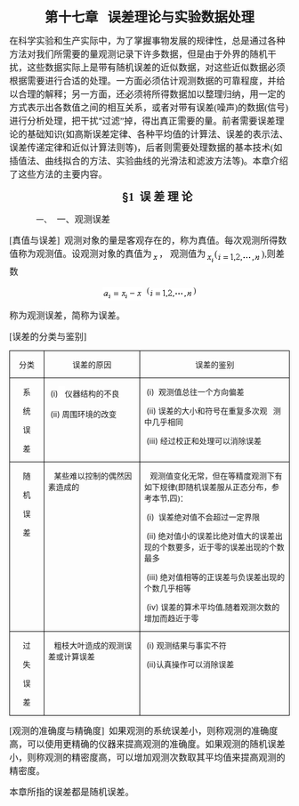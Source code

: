 <div class=Section1>
<p class=MsoBodyText align=center style='text-align:center'><b><span
lang=ZH-CN style='font-size:18.0pt;font-family:宋体_GB2312'>第十七章</span></b><b><span
lang=EN-US style='font-size:18.0pt'>&nbsp;&nbsp; </span></b><b><span
lang=ZH-CN style='font-size:18.0pt;font-family:宋体_GB2312'>误差理论与实验数据处理</span></b></p>
<p class=MsoBodyTextFirstIndent><span lang=ZH-CN style='font-size:12.0pt;
font-family:宋体_GB2312'>在科学实验和生产实际中，为了掌握事物发展的规律性，总是通过各种方法对我们所需要的量观测记录下许多数据，但是由于外界的随机干扰，这些数据实际上是带有随机误差的近似数据，对这些近似数据必须根据需要进行合适的处理。一方面必须估计观测数据的可靠程度，并给以合理的解释；另一方面，还必须将所得数据加以整理归纳，用一定的方式表示出各数值之间的相互关系，或者对带有误差</span><span
lang=EN-US style='font-size:12.0pt;font-family:宋体_GB2312'>(</span><span
lang=ZH-CN style='font-size:12.0pt;font-family:宋体_GB2312'>噪声</span><span
lang=EN-US style='font-size:12.0pt;font-family:宋体_GB2312'>)</span><span
lang=ZH-CN style='font-size:12.0pt;font-family:宋体_GB2312'>的数据</span><span
lang=EN-US style='font-size:12.0pt;font-family:宋体_GB2312'>(</span><span
lang=ZH-CN style='font-size:12.0pt;font-family:宋体_GB2312'>信号</span><span
lang=EN-US style='font-size:12.0pt;font-family:宋体_GB2312'>)</span><span
lang=ZH-CN style='font-size:12.0pt;font-family:宋体_GB2312'>进行分析处理，把干扰</span><span
lang=EN-US style='font-size:12.0pt'>“</span><span lang=ZH-CN style='font-size:
12.0pt;font-family:宋体_GB2312'>过滤”掉，得出真正需要的量。前者需要误差理论的基础知识</span><span
lang=EN-US style='font-size:12.0pt;font-family:宋体_GB2312'>(</span><span
lang=ZH-CN style='font-size:12.0pt;font-family:宋体_GB2312'>如高斯误差定律、各种平均值的计算法、误差的表示法、误差传递定律和近似计算法则等</span><span
lang=EN-US style='font-size:12.0pt;font-family:宋体_GB2312'>)</span><span
lang=ZH-CN style='font-size:12.0pt;font-family:宋体_GB2312'>，后者则需要处理数据的基本技术</span><span
lang=EN-US style='font-size:12.0pt;font-family:宋体_GB2312'>(</span><span
lang=ZH-CN style='font-size:12.0pt;font-family:宋体_GB2312'>如插值法、曲线拟合的方法、实验曲线的光滑法和滤波方法等</span><span
lang=EN-US style='font-size:12.0pt;font-family:宋体_GB2312'>)</span><span
lang=ZH-CN style='font-size:12.0pt;font-family:宋体_GB2312'>。本章介绍了这些方法的主要内容。</span><span
lang=EN-US style='font-size:12.0pt;font-family:宋体_GB2312'>&nbsp;&nbsp;&nbsp;&nbsp;&nbsp;&nbsp;&nbsp;&nbsp;&nbsp;&nbsp;&nbsp;&nbsp;&nbsp;&nbsp;&nbsp;&nbsp;&nbsp;&nbsp;&nbsp;&nbsp;&nbsp;&nbsp;&nbsp;&nbsp;&nbsp;&nbsp;&nbsp;&nbsp;&nbsp;&nbsp;&nbsp;&nbsp;&nbsp;&nbsp;&nbsp;&nbsp;&nbsp;
</span></p>
<p class=MsoList2 align=center style='margin-left:21.0pt;text-align:center'><b><span
lang=EN-US style='font-size:15.0pt'>§</span></b><b><span lang=EN-US
style='font-size:15.0pt;font-family:宋体_GB2312'>1&nbsp; </span></b><b><span
lang=ZH-CN style='font-size:15.0pt;font-family:宋体_GB2312'>误 差 理 论</span></b></p>
<p class=MsoList2 style='margin-left:36.0pt'><span lang=EN-US>一、<span
style='font:7.0pt "Times New Roman"'>&nbsp;&nbsp;&nbsp; </span></span><span
lang=ZH-CN style='font-size:12.0pt;font-family:宋体_GB2312'>一、观测误差</span></p>
<p class=MsoBodyTextFirstIndent><span lang=EN-US style='font-size:12.0pt;
font-family:宋体_GB2312'>[</span><span lang=ZH-CN style='font-size:12.0pt;
font-family:宋体_GB2312'>真值与误差</span><span lang=EN-US style='font-size:12.0pt;
font-family:宋体_GB2312'>]&nbsp; </span><span lang=ZH-CN style='font-size:12.0pt;
font-family:宋体_GB2312'>观测对象的量是客观存在的，称为真值。每次观测所得数值称为观测值。设观测对象的真值为</span><sub><span
lang=EN-US style='font-family:宋体_GB2312'><img width=13 height=15
src="res/17e9d95da129bdd93c34fb6cc6aaaa52_5882_files/image002.gif"
u1:shapes="_x0000_i1025" align=absmiddle></span></sub><span lang=ZH-CN
style='font-size:12.0pt;font-family:宋体_GB2312'>， 观测值为</span><sub><span
lang=EN-US style='font-family:宋体_GB2312'><img width=16 height=24
src="res/17e9d95da129bdd93c34fb6cc6aaaa52_5882_files/image004.gif"
u1:shapes="_x0000_i1026" align=absmiddle></span></sub><span lang=EN-US
style='font-size:12.0pt;font-family:宋体_GB2312'>(</span><sub><span lang=EN-US
style='font-family:宋体_GB2312'><img width=79 height=21
src="res/17e9d95da129bdd93c34fb6cc6aaaa52_5882_files/image006.gif"
u1:shapes="_x0000_i1027" align=absmiddle></span></sub><span lang=EN-US
style='font-size:12.0pt;font-family:宋体_GB2312'>),</span><span lang=ZH-CN
style='font-size:12.0pt;font-family:宋体_GB2312'>则差数</span><span lang=EN-US
style='font-size:12.0pt;font-family:宋体_GB2312'>&nbsp;&nbsp;&nbsp;&nbsp;&nbsp;&nbsp;&nbsp;&nbsp;&nbsp;&nbsp;&nbsp;&nbsp;&nbsp;&nbsp;&nbsp;&nbsp;&nbsp;&nbsp;&nbsp;&nbsp;&nbsp;&nbsp;&nbsp;&nbsp;&nbsp;&nbsp;&nbsp;&nbsp;&nbsp;&nbsp;&nbsp;&nbsp;&nbsp;&nbsp;&nbsp;&nbsp;&nbsp;&nbsp;&nbsp;&nbsp;&nbsp;&nbsp;&nbsp;&nbsp;&nbsp;&nbsp;&nbsp;&nbsp;&nbsp;&nbsp;&nbsp;&nbsp;&nbsp;&nbsp;&nbsp;&nbsp;&nbsp;&nbsp;&nbsp;&nbsp;&nbsp;&nbsp;&nbsp;&nbsp;&nbsp;&nbsp;&nbsp;&nbsp;
</span></p>
<p class=MsoNormal align=center style='text-align:center'><sub><span
lang=EN-US style='font-family:宋体_GB2312'><img width=72 height=24
src="res/17e9d95da129bdd93c34fb6cc6aaaa52_5882_files/image008.gif"
u1:shapes="_x0000_i1028" align=absmiddle></span></sub><span lang=EN-US
style='font-family:宋体_GB2312'>&nbsp; (<sub><img width=79 height=21
src="res/17e9d95da129bdd93c34fb6cc6aaaa52_5882_files/image010.gif"
u1:shapes="_x0000_i1029" align=absmiddle></sub>)</span></p>
<p class=MsoBodyText><span lang=ZH-CN style='font-size:12.0pt;font-family:宋体_GB2312'>称为观测误差，简称为误差。</span></p>
<p class=MsoBodyTextIndent><span lang=EN-US style='font-size:12.0pt;font-family:
宋体_GB2312'>[</span><span lang=ZH-CN style='font-size:12.0pt;font-family:宋体_GB2312'>误差的分类与鉴别</span><span
lang=EN-US style='font-size:12.0pt;font-family:宋体_GB2312'>]</span></p>
<table class=MsoNormalTable border=1 cellspacing=0 cellpadding=0
 style='border-collapse:collapse;border:none'>
 <tr>
  <td width=60 valign=top style='width:45.0pt;border:solid windowtext 1.0pt;
  padding:0mm 5.4pt 0mm 5.4pt'>
  <p class=MsoNormal align=center style='text-align:center'><span lang=ZH-CN
  style='font-family:宋体_GB2312'>分类</span></p>
  </td>
  <td width=216 valign=top style='width:162.0pt;border:solid windowtext 1.0pt;
  border-left:none;padding:0mm 5.4pt 0mm 5.4pt'>
  <p class=MsoNormal align=center style='text-align:center'><span lang=ZH-CN
  style='font-family:宋体_GB2312'>误差的原因</span></p>
  </td>
  <td width=348 valign=top style='width:261.0pt;border:solid windowtext 1.0pt;
  border-left:none;padding:0mm 5.4pt 0mm 5.4pt'>
  <p class=MsoNormal align=center style='text-align:center'><span lang=ZH-CN
  style='font-family:宋体_GB2312'>误差的鉴别</span></p>
  </td>
 </tr>
 <tr>
  <td width=60 valign=top style='width:45.0pt;border:solid windowtext 1.0pt;
  border-top:none;padding:0mm 5.4pt 0mm 5.4pt'>
  <p class=MsoNormal align=center style='text-align:center'><span lang=ZH-CN
  style='font-family:宋体_GB2312'>系</span></p>
  <p class=MsoNormal align=center style='text-align:center'><span lang=ZH-CN
  style='font-family:宋体_GB2312'>统</span></p>
  <p class=MsoNormal align=center style='text-align:center'><span lang=ZH-CN
  style='font-family:宋体_GB2312'>误</span></p>
  <p class=MsoNormal align=center style='text-align:center'><span lang=ZH-CN
  style='font-family:宋体_GB2312'>差</span></p>
  </td>
  <td width=216 valign=top style='width:162.0pt;border-top:none;border-left:
  none;border-bottom:solid windowtext 1.0pt;border-right:solid windowtext 1.0pt;
  padding:0mm 5.4pt 0mm 5.4pt'>
  <p class=MsoNormal><span lang=EN-US>&nbsp;(i)<sub><img width=12 height=23
  src="res/17e9d95da129bdd93c34fb6cc6aaaa52_5882_files/image012.gif"
  u1:shapes="_x0000_i1030"></sub></span><span lang=ZH-CN style='font-family:
  宋体_GB2312'>仪器结构的不良</span></p>
  <p class=MsoNormal><span lang=EN-US>&nbsp;(ii)</span><span lang=EN-US
  style='font-family:宋体_GB2312'> </span><span lang=ZH-CN style='font-family:
  宋体_GB2312'>周围环境的改变</span></p>
  </td>
  <td width=348 valign=top style='width:261.0pt;border-top:none;border-left:
  none;border-bottom:solid windowtext 1.0pt;border-right:solid windowtext 1.0pt;
  padding:0mm 5.4pt 0mm 5.4pt'>
  <p class=MsoNormal><span lang=EN-US>&nbsp;(i)&nbsp; </span><span lang=ZH-CN
  style='font-family:宋体_GB2312'>观测值总往一个方向偏差</span></p>
  <p class=MsoNormal><span lang=EN-US>&nbsp;(ii) </span><span lang=ZH-CN
  style='font-family:宋体_GB2312'>误差的大小和符号在重复多次观</span><span lang=EN-US
  style='font-family:宋体_GB2312'>&nbsp;&nbsp; </span><span lang=ZH-CN
  style='font-family:宋体_GB2312'>测中几乎相同</span></p>
  <p class=MsoNormal><span lang=EN-US>&nbsp;(iii) </span><span lang=ZH-CN
  style='font-family:宋体_GB2312'>经过校正和处理可以消除误差</span></p>
  </td>
 </tr>
 <tr>
  <td width=60 valign=top style='width:45.0pt;border:solid windowtext 1.0pt;
  border-top:none;padding:0mm 5.4pt 0mm 5.4pt'>
  <p class=MsoNormal align=center style='text-align:center'><span lang=ZH-CN
  style='font-family:宋体_GB2312'>随</span></p>
  <p class=MsoNormal align=center style='text-align:center'><span lang=ZH-CN
  style='font-family:宋体_GB2312'>机</span></p>
  <p class=MsoNormal align=center style='text-align:center'><span lang=ZH-CN
  style='font-family:宋体_GB2312'>误</span></p>
  <p class=MsoNormal align=center style='text-align:center'><span lang=ZH-CN
  style='font-family:宋体_GB2312'>差</span></p>
  </td>
  <td width=216 valign=top style='width:162.0pt;border-top:none;border-left:
  none;border-bottom:solid windowtext 1.0pt;border-right:solid windowtext 1.0pt;
  padding:0mm 5.4pt 0mm 5.4pt'>
  <p class=MsoNormal><span lang=EN-US style='font-family:宋体_GB2312'>&nbsp;&nbsp;
  </span><span lang=ZH-CN style='font-family:宋体_GB2312'>某些难以控制的偶然因素造成的</span></p>
  </td>
  <td width=348 valign=top style='width:261.0pt;border-top:none;border-left:
  none;border-bottom:solid windowtext 1.0pt;border-right:solid windowtext 1.0pt;
  padding:0mm 5.4pt 0mm 5.4pt'>
  <p class=MsoNormal><span lang=EN-US style='font-family:宋体_GB2312'>&nbsp;&nbsp;
  </span><span lang=ZH-CN style='font-family:宋体_GB2312'>观测值变化无常，但在等精度观测下有如下规律</span><span
  lang=EN-US style='font-family:宋体_GB2312'>(</span><span lang=ZH-CN
  style='font-family:宋体_GB2312'>即随机误差服从正态分布，参考本节</span><span lang=EN-US
  style='font-family:宋体_GB2312'>,</span><span lang=ZH-CN style='font-family:
  宋体_GB2312'>四</span><span lang=EN-US style='font-family:宋体_GB2312'>)</span><span
  lang=ZH-CN style='font-family:宋体_GB2312'>：</span></p>
  <p class=MsoNormal><span lang=EN-US>&nbsp;(i)&nbsp; </span><span lang=ZH-CN
  style='font-family:宋体_GB2312'>误差绝对值不会超过一定界限</span></p>
  <p class=MsoNormal><span lang=EN-US>&nbsp;(ii)</span><span lang=EN-US
  style='font-family:宋体_GB2312'> </span><span lang=ZH-CN style='font-family:
  宋体_GB2312'>绝对值小的误差比绝对值大的误差出现的个数要多，近于零的误差出现的个数最多</span></p>
  <p class=MsoNormal><span lang=EN-US>&nbsp;(iii)</span><span lang=EN-US
  style='font-family:宋体_GB2312'> </span><span lang=ZH-CN style='font-family:
  宋体_GB2312'>绝对值相等的正误差与负误差出现的个数几乎相等</span></p>
  <p class=MsoNormal><span lang=EN-US>&nbsp;(iv) </span><span lang=ZH-CN
  style='font-family:宋体_GB2312'>误差的算术平均值</span><span lang=EN-US
  style='font-family:宋体_GB2312'>,</span><span lang=ZH-CN style='font-family:
  宋体_GB2312'>随着观测次数的增加而趋近于零</span></p>
  </td>
 </tr>
 <tr>
  <td width=60 valign=top style='width:45.0pt;border:solid windowtext 1.0pt;
  border-top:none;padding:0mm 5.4pt 0mm 5.4pt'>
  <p class=MsoNormal align=center style='text-align:center'><span lang=ZH-CN
  style='font-family:宋体_GB2312'>过</span></p>
  <p class=MsoNormal align=center style='text-align:center'><span lang=ZH-CN
  style='font-family:宋体_GB2312'>失</span></p>
  <p class=MsoNormal align=center style='text-align:center'><span lang=ZH-CN
  style='font-family:宋体_GB2312'>误</span></p>
  <p class=MsoNormal align=center style='text-align:center'><span lang=ZH-CN
  style='font-family:宋体_GB2312'>差</span></p>
  </td>
  <td width=216 valign=top style='width:162.0pt;border-top:none;border-left:
  none;border-bottom:solid windowtext 1.0pt;border-right:solid windowtext 1.0pt;
  padding:0mm 5.4pt 0mm 5.4pt'>
  <p class=MsoNormal><span lang=EN-US style='font-family:宋体_GB2312'>&nbsp;&nbsp;
  </span><span lang=ZH-CN style='font-family:宋体_GB2312'>粗枝大叶造成的观测误差或计算误差</span></p>
  </td>
  <td width=348 valign=top style='width:261.0pt;border-top:none;border-left:
  none;border-bottom:solid windowtext 1.0pt;border-right:solid windowtext 1.0pt;
  padding:0mm 5.4pt 0mm 5.4pt'>
  <p class=MsoNormal><span lang=EN-US>&nbsp;(i) </span><span lang=ZH-CN
  style='font-family:宋体_GB2312'>观测结果与事实不符</span></p>
  <p class=MsoNormal><span lang=EN-US>&nbsp;(ii)</span><span lang=ZH-CN
  style='font-family:宋体_GB2312'>认真操作可以消除误差</span></p>
  </td>
 </tr>
</table>
<p class=MsoBodyTextFirstIndent><span lang=EN-US style='font-size:12.0pt;
font-family:宋体_GB2312'>[</span><span lang=ZH-CN style='font-size:12.0pt;
font-family:宋体_GB2312'>观测的准确度与精确度</span><span lang=EN-US style='font-size:12.0pt;
font-family:宋体_GB2312'>]&nbsp; </span><span lang=ZH-CN style='font-size:12.0pt;
font-family:宋体_GB2312'>如果观测的系统误差小，则称观测的准确度高，可以使用更精确的仪器来提高观测的准确度。如果观测的随机误差小，则称观测的精密度高，可以增加观测次数取其平均值来提高观测的精密度。</span></p>
<p class=MsoBodyTextFirstIndent><span lang=ZH-CN style='font-size:12.0pt;
font-family:宋体_GB2312'>本章所指的误差都是随机误差。</span></p>
</div>